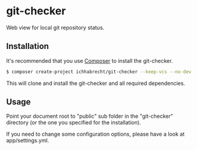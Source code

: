 # git-checker

 Web view for local git repository status.

## Installation

It's recommended that you use [Composer](https://getcomposer.org/) to install the git-checker.

```bash
$ composer create-project ichhabrecht/git-checker --keep-vcs --no-dev
```

This will clone and install the git-checker and all required dependencies.

## Usage

Point your document root to "public" sub folder in the "git-checker" directory (or the one you specified for the installation).

If you need to change some configuration options, please have a look at app/settings.yml.
